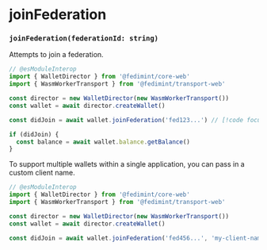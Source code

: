 # joinFederation

### `joinFederation(federationId: string)`

Attempts to join a federation.

```ts twoslash
// @esModuleInterop
import { WalletDirector } from '@fedimint/core-web'
import { WasmWorkerTransport } from '@fedimint/transport-web'

const director = new WalletDirector(new WasmWorkerTransport())
const wallet = await director.createWallet()

const didJoin = await wallet.joinFederation('fed123...') // [!code focus]

if (didJoin) {
  const balance = await wallet.balance.getBalance()
}
```

To support multiple wallets within a single application, you can pass in a custom client name.

```ts twoslash
// @esModuleInterop
import { WalletDirector } from '@fedimint/core-web'
import { WasmWorkerTransport } from '@fedimint/transport-web'

const director = new WalletDirector(new WasmWorkerTransport())
const wallet = await director.createWallet()

const didJoin = await wallet.joinFederation('fed456...', 'my-client-name') // [!code focus]
```

